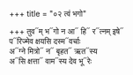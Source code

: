 +++
title = "०२ त्वं भगो"

+++
तुव᳓म् भ᳓गो न आ᳓ हि᳓ र᳓त्नम् इषे᳓  
प᳓रिज्मेव क्षयसि दस्म᳓वर्चाः  
अ᳓ग्ने मित्रो᳓ न᳓ बृहत᳓ ऋत᳓स्य  
अ᳓सि क्षत्ता᳓ वाम᳓स्य देव भू᳓रेः